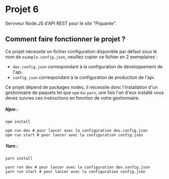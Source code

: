 # Projet 6

Servveur Node.JS d'API REST pour le site "Piquante".

## Comment faire fonctionner le projet ?

Ce projet nécessite un fichier configuration disponible par défaut sous le nom de `example.config.json`, veuillez copier ce fichier en 2 exemplaires :
- `dev.config.json` correspondant à la configuration de développement de l'api.
- `config.json` correspondant à la configuration de production de l'api.

Ce projet dépend de packages nodes, il nécessite donc l'installation d'un gestionnaire de paquets tel que `npm` ou `yarn`, une fois l'un d'eux installé vous devez suivres ces instructions en fonction de votre gestionnaire.

##### Npm :
```
npm install

npm run dev # pour lancer avec la configuration dev.config.json
npm run start # pour lancer avec la configuration config.json
```
##### Yarn :
```
yarn install

yarn run dev # pour lancer avec la configuration dev.config.json
yarn run start # pour lancer avec la configuration config.json
```